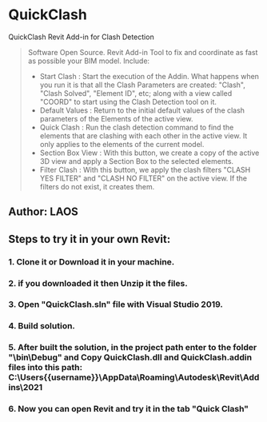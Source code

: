 # QuickClash
QuickClash Revit Add-in for Clash Detection


> Software Open Source. Revit Add-in Tool to fix and coordinate as fast as possible your BIM model.
> Include:
> + Start Clash : Start the execution of the Addin. What happens when you run it is that all the Clash Parameters are created: "Clash", "Clash Solved", "Element ID", etc; along with a view called "COORD" to start using the Clash Detection tool on it.
> + Default Values : Return to the initial default values of the clash parameters of the Elements of the active view.
> + Quick Clash : Run the clash detection command to find the elements that are clashing with each other in the active view. It only applies to the elements of the current model.
> + Section Box View : With this button, we create a copy of the active 3D view and apply a Section Box to the selected elements.
> + Filter Clash : With this button, we apply the clash filters "CLASH YES FILTER" and "CLASH NO FILTER" on the active view. If the filters do not exist, it creates them.

## Author: LAOS

## Steps to try it in your own Revit:

### 1. Clone it or Download it in your machine.

### 2. if you downloaded it then Unzip it the files.

### 3. Open "QuickClash.sln" file with Visual Studio 2019.

### 4. Build solution.

### 5. After built the solution, in the project path enter to the folder "\bin\Debug" and Copy QuickClash.dll and QuickClash.addin files into this path: C:\Users\{{username}}\AppData\Roaming\Autodesk\Revit\Addins\2021

### 6. Now you can open Revit and try it in the tab "Quick Clash"